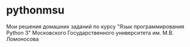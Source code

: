 # pythonmsu
Мои решения домашних заданий по курсу "Язык программирования Python 3" Московского Государственного университета им. М.В. Ломоносова
